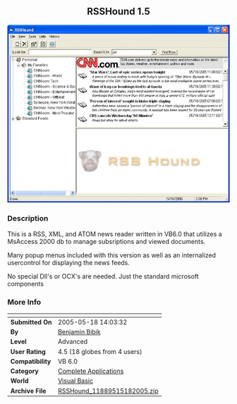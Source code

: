 ﻿<div align="center">

## RSSHound 1\.5

<img src="PIC20055181410329813.JPG">
</div>

### Description

This is a RSS, XML, and ATOM news reader written in VB6.0 that utilizes a MsAccess 2000 db to manage subsriptions and viewed documents.

Many popup menus included with this version as well as an internalized usercontrol for displaying the news feeds.

No special Dll's or OCX's are needed. Just the standard microsoft components
 
### More Info
 


<span>             |<span>
---                |---
**Submitted On**   |2005-05-18 14:03:32
**By**             |[Benjamin Bibik](https://github.com/Planet-Source-Code/PSCIndex/blob/master/ByAuthor/benjamin-bibik.md)
**Level**          |Advanced
**User Rating**    |4.5 (18 globes from 4 users)
**Compatibility**  |VB 6\.0
**Category**       |[Complete Applications](https://github.com/Planet-Source-Code/PSCIndex/blob/master/ByCategory/complete-applications__1-27.md)
**World**          |[Visual Basic](https://github.com/Planet-Source-Code/PSCIndex/blob/master/ByWorld/visual-basic.md)
**Archive File**   |[RSSHound\_11889515182005\.zip](https://github.com/Planet-Source-Code/benjamin-bibik-rsshound-1-5__1-60582/archive/master.zip)








